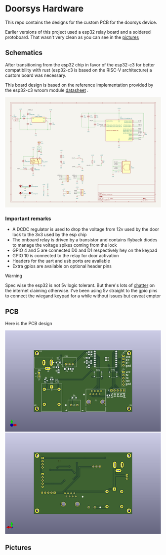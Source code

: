 <!-- vim: set tw=80: -->

# Doorsys Hardware

This repo contains the designs for the custom PCB for the doorsys device.

Earlier versions of this project used a esp32 relay board and a soldered
protoboard. That wasn't very clean as you can see in the [pictures](#pictures)

## Schematics

After transitioning from the esp32 chip in favor of the esp32-c3 for better
compatibility with rust (esp32-c3 is based on the RISC-V architecture) a custom
board was necessary.

This board design is based on the reference implementation provided by the
esp32-c3 wroom module [datasheet](https://www.espressif.com/sites/default/files/documentation/esp32-c3-wroom-02_datasheet_en.pdf)
.

![Schematics](./assets/schematic.png)

### Important remarks

- A DCDC regulator is used to drop the voltage from 12v used by the door lock to
  the 3v3 used by the esp chip
- The onboard relay is driven by a transistor and contains flyback diodes to
  manage the voltage spikes coming from the lock
- GPIO 4 and 5 are connected D0 and D1 respectively hey on the keypad
- GPIO 10 is connected to the relay for door activation
- Headers for the uart and usb ports are available
- Extra gpios are available on optional header pins

> [!WARNING]
> Spec wise the esp32 is not 5v logic tolerant. But there's lots of [chatter](https://www.letscontrolit.com/forum/viewtopic.php?t=8845)
> on the internet claiming otherwise. I've been using 5v straight to the gpio
> pins to connect the wiegand keypad for a while without issues but caveat emptor

## PCB

Here is the PCB design

![PCB Top](./assets/pcb-top.png)
![PCB Bottom](./assets/pcb-bottom.png)

## Pictures
